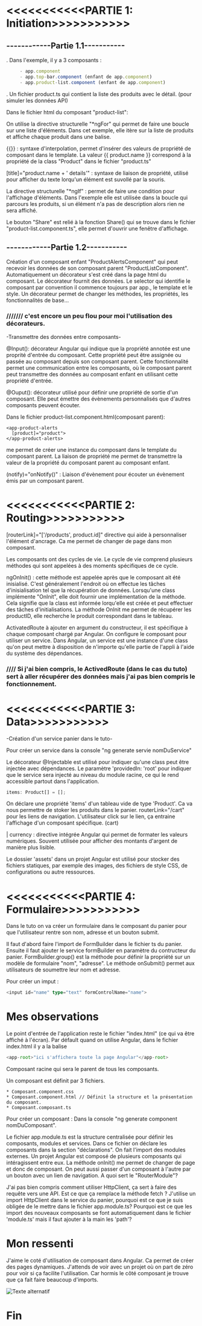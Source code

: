 # <<<<<<<<<<<PARTIE 1: Initiation>>>>>>>>>>>



## ------------Partie 1.1-----------


. Dans l'exemple, il y a 3 composants :
```ts
     - app.component
     - app.top-bar.component (enfant de app.component)
     - app.product-list.component (enfant de app.component)
```
. Un fichier product.ts qui contient la liste des produits avec le détail. (pour simuler les données API)

 

Dans le fichier html du composant "product-list":

On utilise la directive structurelle "*ngFor" qui permet de faire une boucle sur une liste d'éléments. Dans cet exemple, elle itère sur la liste de produits et affiche chaque produit dans une balise.


{{}} : syntaxe d'interpolation, permet d'insérer des valeurs de propriété de composant dans le template.
La valeur {{ product.name }} correspond à la propriété de la class "Product" dans le fichier "product.ts"

[title]="product.name + ' details'" : syntaxe de liaison de propriété, utilisé pour afficher du texte lorqu'un élément est suvollé par la souris.

La directive structurelle "*ngIf" : permet de faire une condition pour l'affichage d'éléments.
Dans l'exemple elle est utilisée dans la boucle qui parcours les produits, si un élément n'a pas de description alors rien ne sera affiché.

Le bouton "Share" est relié à la fonction Share() qui se trouve dans le fichier "product-list.component.ts", elle permet d'ouvrir une fenêtre d'affichage.





## ------------Partie 1.2-----------

Création d'un composant enfant "ProductAlertsComponent" qui peut recevoir les données de son composant parent "ProductListComponent".
Automatiquement un décorateur s'est créé dans la page html du composant. Le décorateur fournit des données.
Le selector qui identifie le composant par convention il commence toujours par app., le template et le style.
Un décorateur permet de changer les méthodes, les propriétés, les fonctionnalités de base...

### /////// c'est encore un peu flou pour moi l'utilisation des décorateurs.


-Transmettre des données entre composants-

@Input(): décorateur Angular qui indique que la propriété annotée est une proprité d'entrée du composant. Cette propriété peut être assignée ou passée au composant depuis son composant parent. Cette fonctionnalité permet une communication entre les composants, où le composant parent peut transmettre des données au composant enfant en utilisant cette propriété d'entrée.

@Ouput(): décorateur utilisé pour définir une propriété de sortie d'un composant. Elle peut émettre des évènements personnalisés que d'autres composants peuvent écouter.

Dans le fichier product-list.component.html(composant parent):
```
<app-product-alerts
  [product]="product">
</app-product-alerts>
```
me permet de créer une instance du composant dans le template du composant parent.
La liaison de propriété me permet de transmettre la valeur de la propriété du composant parent au composant enfant.

(notify)="onNotify()" : Liaison d'évènement pour écouter un évènement émis par un composant parent.



# <<<<<<<<<<<PARTIE 2: Routing>>>>>>>>>>>

[routerLink]="['/products', product.id]" directive qui aide à personnaliser l'élément d'ancrage. Ca me permet de changer de page dans mon composant.


Les composants ont des cycles de vie. Le cycle de vie comprend plusieurs méthodes qui sont appelées à des moments spécifiques de ce cycle.

ngOnInit() : cette méthode est appelée après que le composant ait été inisialisé. C'est généralement l'endroit où on effectue les tâches d'inisialisation tel que la récupération de données. 
Lorsqu'une class implémente "OnInit", elle doit fournir une implémentation de la méthode. Cela signifie que la class est informée lorqu'elle est créée et peut effectuer des tâches d'initialisations.
La méthode OnInit me permet de récupérer les productID, elle recherche le produit correspondant dans le tableau.

ActivatedRoute à ajouter en argument du constructeur, il est spécifique à chaque composant chargé par Angular. On configure le composant pour utiliser un service.
Dans Angular, un service est une instance d'une class qu'on peut mettre à disposition de n'importe qu'elle partie de l'appli à l'aide du système des dépendances.

### //// Si j'ai bien compris, le ActivedRoute (dans le cas du tuto) sert à aller récupérer des données mais j'ai pas bien compris le fonctionnement.



# <<<<<<<<<<<PARTIE 3: Data>>>>>>>>>>>

-Création d'un service panier dans le tuto-

Pour créer un service dans la console "ng generate servie nomDuService"

Le décorateur @Injectable est utilisé pour indiquer qu'une class peut être injectée avec dépendances.
Le paramètre 'providedIn: 'root' pour indiquer que le service sera injecté au niveau du module racine, ce qui le rend accessible partout dans l'application.

```ts
items: Product[] = [];
```
On déclare une propriété 'items' d'un tableau vide de type 'Product'. Ca va nous permettre de stoker les produits dans le panier.
routerLink="/cart" pour les liens de navigation. L'utilisateur click sur le lien, ça entraine l'affichage d'un composant spécifique. (cart)

| currency : directive intégrée Angular qui permet de formater les valeurs numériques. Souvent utilisée pour afficher des montants d'argent de manière plus lisible.

Le dossier 'assets' dans un projet Angular est utilisé pour stocker des fichiers statiques, par exemple des images, des fichiers de style CSS, de configurations ou autre ressources.



# <<<<<<<<<<<PARTIE 4: Formulaire>>>>>>>>>>>


Dans le tuto on va créer un formulaire dans le composant du panier pour que l'utilisateur rentre son nom, adresse et un bouton submit.

Il faut d'abord faire l'import de FormBuilder dans le fichier ts du panier. 
Ensuite il faut ajouter le service formBuilder en paramètre du contructeur du panier.
FormBuilder.group() est la méthode pour définir la propriété sur un modèle de formulaire "nom", "adresse".
Le méthode onSubmit() permet aux utilisateurs de soumettre leur nom et adresse.

Pour créer un imput : 
```ts
<input id="name" type="text" formControlName="name">
```




# Mes observations

Le point d'entrée de l'application reste le fichier "index.html" (ce qui va être affiché à l'écran).
Par défault quand on utilise Angular, dans le fichier index.html il y a la balise 
```ts
<app-root>"ici s'affichera toute la page Angular"</app-root>
```
Composant racine qui sera le parent de tous les composants.

Un composant est définit par 3 fichiers.
    
    * Composant.component.css
    * Composant.component.html // Définit la structure et la présentation du composant.
    * Composant.composant.ts
   

Pour créer un composant :
Dans la console "ng generate component nomDuComposant".

Le fichier app.module.ts est la structure centralisée pour définir les composants, modules et services.
Dans ce fichier on déclare les composants dans la section "déclarations".
On fait l'import des modules externes.
Un projet Angular est composé de plusieurs composants qui intéragissent entre eux.
La méthode onInit() me permet de changer de page et donc de composant.
On peut aussi passer d'un composant à l'autre par un bouton avec un lien de navigation. 
A quoi sert le "RouterModule"?



J'ai pas bien compris comment utiliser HttpClient, ça sert à faire des requête vers une API. Est ce que ça remplace la méthode fetch ?
J'utilise un import HttpClient dans le service du panier, pourquoi est ce que je suis obligée de le mettre dans le fichier app.module.ts?
Pourquoi est ce que les import des nouveaux composants se font automatiquement dans le fichier 'module.ts' mais il faut ajouter à la main les 'path'?

# Mon ressenti

J'aime le coté d'utilisation de composant dans Angular. Ca permet de créer des pages dynamiques. J'attends de voir avec un projet où on part de zéro pour voir si ça facilite l'utilisation. Car hormis le côté composant je trouve que ça fait faire beaucoup d'imports.



![Texte alternatif](./src/assets/confettis.gif)
# Fin
